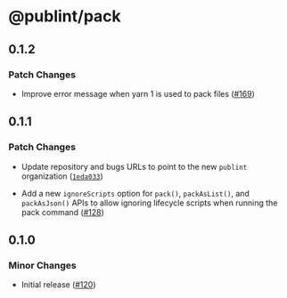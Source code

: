 # @publint/pack

## 0.1.2

### Patch Changes

- Improve error message when yarn 1 is used to pack files ([#169](https://github.com/publint/publint/pull/169))

## 0.1.1

### Patch Changes

- Update repository and bugs URLs to point to the new `publint` organization ([`1eda033`](https://github.com/publint/publint/commit/1eda0334e9f3647867dcc39d85fe04690ca9e543))

- Add a new `ignoreScripts` option for `pack()`, `packAsList()`, and `packAsJson()` APIs to allow ignoring lifecycle scripts when running the pack command ([#128](https://github.com/publint/publint/pull/128))

## 0.1.0

### Minor Changes

- Initial release ([#120](https://github.com/publint/publint/pull/120))
